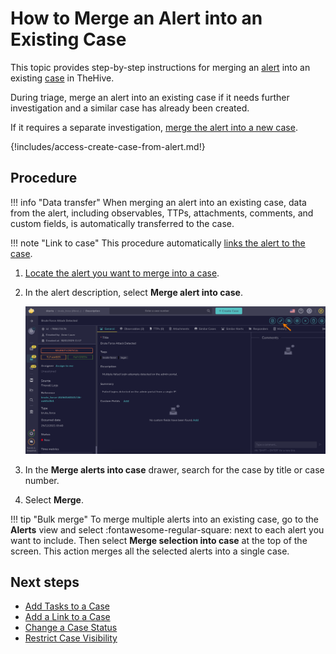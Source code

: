 # How to Merge an Alert into an Existing Case

This topic provides step-by-step instructions for merging an [alert](about-alerts.md) into an existing [case](../cases/about-cases.md) in TheHive.

During triage, merge an alert into an existing case if it needs further investigation and a similar case has already been created.

If it requires a separate investigation, [merge the alert into a new case](../cases/create-a-new-case.md#create-a-case-from-an-alert).

{!includes/access-create-case-from-alert.md!}

<h2>Procedure</h2>

!!! info "Data transfer"
    When merging an alert into an existing case, data from the alert, including observables, TTPs, attachments, comments, and custom fields, is automatically transferred to the case.

!!! note "Link to case"
    This procedure automatically [links the alert to the case](../cases/view-alerts-linked-to-a-case.md).

1. [Locate the alert you want to merge into a case](./search-for-alerts/find-an-alert.md).

2. In the alert description, select **Merge alert into case**.

    ![Merge alert into case](/thehive/images/user-guides/analyst-corner/alerts/merge-alert-into-case.png)

3. In the **Merge alerts into case** drawer, search for the case by title or case number.

4. Select **Merge**.

!!! tip "Bulk merge"
    To merge multiple alerts into an existing case, go to the **Alerts** view and select :fontawesome-regular-square: next to each alert you want to include. Then select **Merge selection into case** at the top of the screen. This action merges all the selected alerts into a single case.

<h2>Next steps</h2>

* [Add Tasks to a Case](../cases/add-tasks-to-a-case.md)
* [Add a Link to a Case](../cases/case-links/add-a-link-to-a-case.md)
* [Change a Case Status](../cases/change-status-case.md)
* [Restrict Case Visibility](../cases/restrict-visibility-case.md)